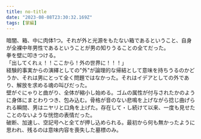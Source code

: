 ```yaml
---
title: no-title
date: "2023-08-08T23:30:32.169Z"
tags: [掌編]
---
```


暗闇、箱、中に肉体1つ。それが外と光源をもたない箱であるということ、自身が全裸中年男性であるということが男の知りうることの全てだった。  
拳を壁に叩きつける。  
「出してくれぇ！！ここから！外の世界に！！！」  
経験的事実からの演繹としての"外"が論理的な帰結として意味を持ちうるのかどうか、それは男にとって全く問題ではなかった。それはイデアとしての外であり、解放を求める魂の叫びだった。  
壁がぐにゃりと曲がり、全体が縮小し始める。ゴムの属性が付与されたかのように身体にまとわりつき、包み込む。骨格が音のない悲鳴を上げながら捻じ曲げられる瞬間、男はニヤリと口角を上げた。存在して・し続けて以来、一度も見せたことのないような恍惚の表情だった。  
破断、加速し、空記号へと全てが押し込められる。最初から何も無かったように思われ、残るのは意味内容を喪失した墓標のみ。